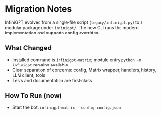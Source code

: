 # Migration Notes

InfiniGPT evolved from a single‑file script (`legacy/infinigpt.py`) to a modular package under `infinigpt/`. The new CLI runs the modern implementation and supports config overrides.

## What Changed

- Installed command is `infinigpt-matrix`; module entry `python -m infinigpt` remains available
- Clear separation of concerns: config, Matrix wrapper, handlers, history, LLM client, tools
- Tests and documentation are first‑class

## How To Run (now)

- Start the bot: `infinigpt-matrix --config config.json`

